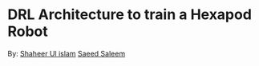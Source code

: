 # DRL Architecture to train a Hexapod Robot

By:
[Shaheer Ul islam](https://github.com/CrazGG3r)
[Saeed Saleem](https://github.com/msaeeds>)
